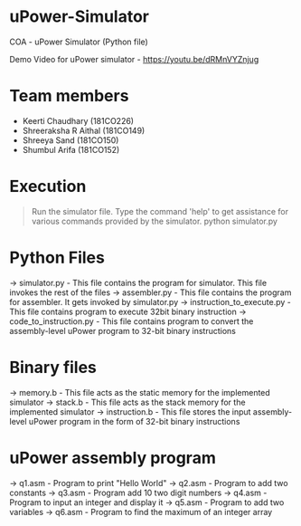 # uPower-Simulator
COA - uPower Simulator (Python file)

Demo Video for uPower simulator - https://youtu.be/dRMnVYZnjug

# Team members
- Keerti Chaudhary (181CO226)
- Shreeraksha R Aithal (181CO149)
- Shreeya Sand (181CO150)
- Shumbul Arifa (181CO152)


# Execution
> Run the simulator file. Type the command 'help' to get assistance for various commands provided by the simulator.
python simulator.py

# Python Files
-> simulator.py - This file contains the program for simulator. This file invokes the rest of the files
-> assembler.py - This file contains the program for assembler. It gets invoked by simulator.py
-> instruction_to_execute.py - This file contains program to execute 32bit binary instruction
-> code_to_instruction.py - This file contains program to convert the assembly-level uPower program to 32-bit binary instructions

# Binary files
-> memory.b - This file acts as the static memory for the implemented simulator
-> stack.b - This file acts as the stack memory for the implemented simulator
-> instruction.b - This file stores the input assembly-level uPower program in the form of 32-bit binary instructions

# uPower assembly program
-> q1.asm - Program to print "Hello World"
-> q2.asm - Program to add two constants
-> q3.asm - Program add 10 two digit numbers
-> q4.asm - Program to input an integer and display it
-> q5.asm - Program to add two variables
-> q6.asm - Program to find the maximum of an integer array


